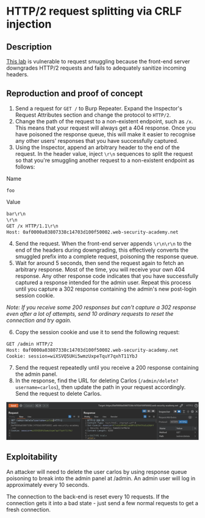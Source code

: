 # HTTP/2 request splitting via CRLF injection

## Description

[This lab](https://portswigger.net/web-security/request-smuggling/advanced/lab-request-smuggling-h2-request-splitting-via-crlf-injection) is vulnerable to request smuggling because the front-end server downgrades HTTP/2 requests and fails to adequately sanitize incoming headers. 

## Reproduction and proof of concept

1. Send a request for `GET /` to Burp Repeater. Expand the Inspector's Request Attributes section and change the protocol to `HTTP/2`.
2. Change the path of the request to a non-existent endpoint, such as `/x`. This means that your request will always get a 404 response. Once you have poisoned the response queue, this will make it easier to recognise any other users' responses that you have successfully captured.
3. Using the Inspector, append an arbitrary header to the end of the request. In the header value, inject `\r\n` sequences to split the request so that you're smuggling another request to a non-existent endpoint as follows:

Name

```text
foo
```

Value

```text
bar\r\n
\r\n
GET /x HTTP/1.1\r\n
Host: 0af0000a03807338c14703d100f50002.web-security-academy.net
```

4. Send the request. When the front-end server appends `\r\n\r\n` to the end of the headers during downgrading, this effectively converts the smuggled prefix into a complete request, poisoning the response queue.
5. Wait for around 5 seconds, then send the request again to fetch an arbitrary response. Most of the time, you will receive your own 404 response. Any other response code indicates that you have successfully captured a response intended for the admin user. Repeat this process until you capture a 302 response containing the admin's new post-login session cookie.

_Note: If you receive some 200 responses but can't capture a 302 response even after a lot of attempts, send 10 ordinary requests to reset the connection and try again._

6. Copy the session cookie and use it to send the following request:

```text
GET /admin HTTP/2
Host: 0af0000a03807338c14703d100f50002.web-security-academy.net
Cookie: session=wiXSVQ5UHi5wmzUxpeTquY7qxhT11YbJ
```

7. Send the request repeatedly until you receive a 200 response containing the admin panel.
8. In the response, find the URL for deleting Carlos (`/admin/delete?username=carlos`), then update the path in your request accordingly. Send the request to delete Carlos.

![HTTP header smuggling](../../_static/images/smuggling11.png)

## Exploitability

An attacker will need to delete the user carlos by using response queue poisoning to break into the admin panel at /admin. An admin user will log in approximately every 10 seconds.

The connection to the back-end is reset every 10 requests. If the connection gets it into a bad state - just send a few normal requests to get a fresh connection. 
